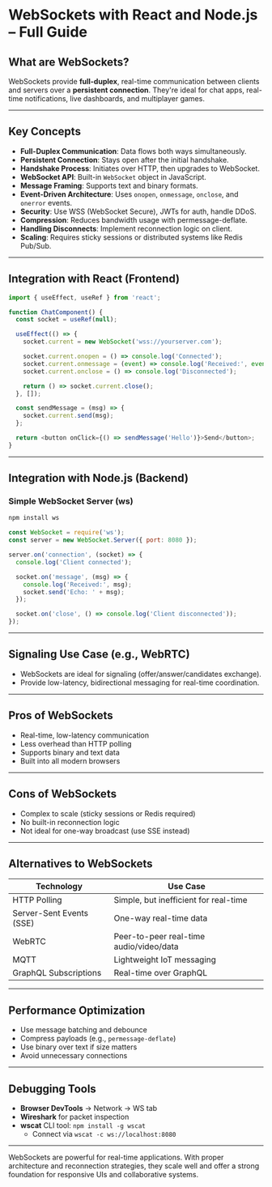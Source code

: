 # WebSockets with React and Node.js – Full Guide

## What are WebSockets?
WebSockets provide **full-duplex**, real-time communication between clients and servers over a **persistent connection**. They're ideal for chat apps, real-time notifications, live dashboards, and multiplayer games.

---

## Key Concepts

- **Full-Duplex Communication**: Data flows both ways simultaneously.
- **Persistent Connection**: Stays open after the initial handshake.
- **Handshake Process**: Initiates over HTTP, then upgrades to WebSocket.
- **WebSocket API**: Built-in `WebSocket` object in JavaScript.
- **Message Framing**: Supports text and binary formats.
- **Event-Driven Architecture**: Uses `onopen`, `onmessage`, `onclose`, and `onerror` events.
- **Security**: Use WSS (WebSocket Secure), JWTs for auth, handle DDoS.
- **Compression**: Reduces bandwidth usage with permessage-deflate.
- **Handling Disconnects**: Implement reconnection logic on client.
- **Scaling**: Requires sticky sessions or distributed systems like Redis Pub/Sub.

---

## Integration with React (Frontend)

```js
import { useEffect, useRef } from 'react';

function ChatComponent() {
  const socket = useRef(null);

  useEffect(() => {
    socket.current = new WebSocket('wss://yourserver.com');

    socket.current.onopen = () => console.log('Connected');
    socket.current.onmessage = (event) => console.log('Received:', event.data);
    socket.current.onclose = () => console.log('Disconnected');

    return () => socket.current.close();
  }, []);

  const sendMessage = (msg) => {
    socket.current.send(msg);
  };

  return <button onClick={() => sendMessage('Hello')}>Send</button>;
}
```

---

## Integration with Node.js (Backend)

### Simple WebSocket Server (ws)

```bash
npm install ws
```

```js
const WebSocket = require('ws');
const server = new WebSocket.Server({ port: 8080 });

server.on('connection', (socket) => {
  console.log('Client connected');

  socket.on('message', (msg) => {
    console.log('Received:', msg);
    socket.send('Echo: ' + msg);
  });

  socket.on('close', () => console.log('Client disconnected'));
});
```

---

## Signaling Use Case (e.g., WebRTC)

- WebSockets are ideal for signaling (offer/answer/candidates exchange).
- Provide low-latency, bidirectional messaging for real-time coordination.

---

## Pros of WebSockets

- Real-time, low-latency communication
- Less overhead than HTTP polling
- Supports binary and text data
- Built into all modern browsers

---

## Cons of WebSockets

- Complex to scale (sticky sessions or Redis required)
- No built-in reconnection logic
- Not ideal for one-way broadcast (use SSE instead)

---

## Alternatives to WebSockets

| Technology | Use Case                   |
|------------|----------------------------|
| HTTP Polling | Simple, but inefficient for real-time |
| Server-Sent Events (SSE) | One-way real-time data |
| WebRTC | Peer-to-peer real-time audio/video/data |
| MQTT | Lightweight IoT messaging |
| GraphQL Subscriptions | Real-time over GraphQL |

---

## Performance Optimization

- Use message batching and debounce
- Compress payloads (e.g., `permessage-deflate`)
- Use binary over text if size matters
- Avoid unnecessary connections

---

## Debugging Tools

- **Browser DevTools** → Network → WS tab
- **Wireshark** for packet inspection
- **wscat** CLI tool: `npm install -g wscat`
  - Connect via `wscat -c ws://localhost:8080`

---

WebSockets are powerful for real-time applications. With proper architecture and reconnection strategies, they scale well and offer a strong foundation for responsive UIs and collaborative systems.
